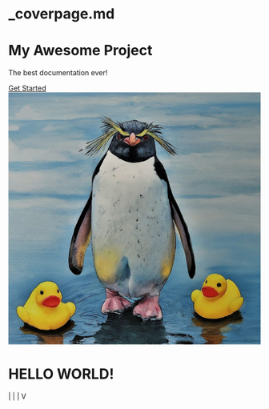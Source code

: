 # _coverpage.md

<div class="cover">
  <div class="cover-main">
    <h1>My Awesome Project</h1> 
    <p>The best documentation ever!</p>
    <a href="readme.md" class="button">Get Started</a>
  </div>
  <div class="cover-logo">
    <img src="https://github.com/diegonmarcos/diegonmarcos/raw/main/img/penguin_ducks.png" /> 
  </div>
</div>

# HELLO WORLD!
|
|
|
V
